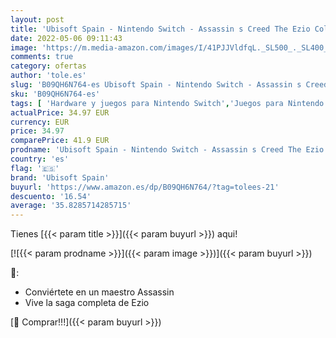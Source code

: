 ```yaml
---
layout: post
title: 'Ubisoft Spain - Nintendo Switch - Assassin s Creed The Ezio Collection Switch'
date: 2022-05-06 09:11:43
image: 'https://m.media-amazon.com/images/I/41PJJVldfqL._SL500_._SL400_.jpg'
comments: true
category: ofertas
author: 'tole.es'
slug: 'B09QH6N764-es Ubisoft Spain - Nintendo Switch - Assassin s Creed The...'
sku: 'B09QH6N764-es'
tags: [ 'Hardware y juegos para Nintendo Switch','Juegos para Nintendo Switch','Videojuegos','nintendo','ubisoft spain','🇪🇸', ]
actualPrice: 34.97 EUR
currency: EUR
price: 34.97
comparePrice: 41.9 EUR
prodname: 'Ubisoft Spain - Nintendo Switch - Assassin s Creed The Ezio Collection Switch'
country: 'es'
flag: '🇪🇸'
brand: 'Ubisoft Spain'
buyurl: 'https://www.amazon.es/dp/B09QH6N764/?tag=tolees-21'
descuento: '16.54'
average: '35.8285714285715'
---
```


Tienes [{{< param title >}}]({{< param buyurl >}}) aqui!

[![{{< param prodname >}}]({{< param image >}})]({{< param buyurl >}})

🔎:

- Conviértete en un maestro Assassin
- Vive la saga completa de Ezio

[🛒 Comprar!!!]({{< param buyurl >}})
